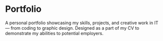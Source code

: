 # Portfolio
A personal portfolio showcasing my skills, projects, and creative work in IT — from coding to graphic design. Designed as a part of my CV to demonstrate my abilities to potential employers.
